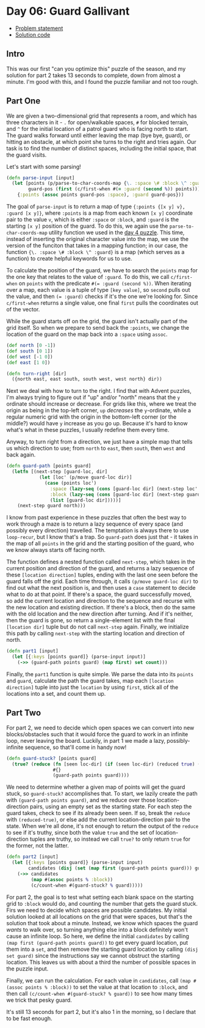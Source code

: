 # Day 06: Guard Gallivant 

* [Problem statement](https://adventofcode.com/2024/day/6)
* [Solution code](https://github.com/abyala/advent-2024-clojure/blob/master/src/advent_2024_clojure/day06.clj)

## Intro

This was our first "can you optimize this" puzzle of the season, and my solution for part 2 takes 13 seconds to
complete, down from almost a minute. I'm good with this, and I found the puzzle familiar and not too rough.

## Part One

We are given a two-dimensional grid that represents a room, and which has three characters in it - `.` for 
open/walkable spaces, `#` for blocked terrain, and `^` for the initial location of a patrol guard who is facing north
to start. The guard walks forward until either leaving the map (bye bye, guard), or hitting an obstacle, at which point
she turns to the right and tries again. Our task is to find the number of distinct spaces, including the initial space,
that the guard visits.

Let's start with some parsing!

```clojure
(defn parse-input [input]
  (let [points (p/parse-to-char-coords-map {\. :space \# :block \^ :guard} input)
        guard-pos (first (c/first-when #(= :guard (second %)) points))]
    {:points (assoc points guard-pos :space), :guard guard-pos}))
```

The goal of `parse-input` is to return a map of type `{:points {[x y] v}, :guard [x y]}`, where `:points` is a map
from each known `[x y]` coordinate pair to the value `v`, which is either `:space` or `:block`, and `:guard` is the
starting `[x y]` position of the guard. To do this, we again use the `parse-to-char-coords-map` utility function we
used in the [day 4 puzzle](https://github.com/abyala/advent-2024-clojure/blob/main/docs/day04.md). This time, instead
of inserting the original character value into the map, we use the version of the funciton that takes in a mapping
function; in our case, the function `{\. :space \# :block \^ :guard}` is a map (which serves as a function) to create
helpful keywords for us to use.

To calculate the position of the guard, we have to search the `points` map for the one key that relates to the value of
`:guard`. To do this, we call `c/first-when` on `points` with the predicate `#(= :guard (second %))`. When iterating
over a map, each value is a tuple of type `[key value]`, so `second` pulls out the value, and then `(= :guard)` checks
if it's the one we're looking for. Since `c/first-when` returns a single value, one final `first` pulls the coordinates
out of the vector.

While the guard starts off on the grid, the guard isn't actually part of the grid itself. So when we prepare to send
back the `:points`, we change the location of the guard on the map back into a `:space` using `assoc`.

```clojure
(def north [0 -1])
(def south [0 1])
(def west [-1 0])
(def east [1 0])

(defn turn-right [dir]
  ({north east, east south, south west, west north} dir))
```

Next we deal with how to turn to the right. I find that with Advent puzzles, I'm always trying to figure out if "up"
and/or "north" means that the `y` ordinate should increase or decrease. For grids like this, where we treat the origin
as being in the top-left corner, `up` _decreases_ the `y`-ordinate, while a regular numeric grid with the origin in
the bottom-left corner (or the middle?) would have `y` increase as you go up. Because it's hard to know what's what in
these puzzles, I usually redefine them every time.

Anyway, to turn right from a direction, we just have a simple map that tells us which direction to use; from `north` to
`east`, then `south`, then `west` and back again.

```clojure
(defn guard-path [points guard]
  (letfn [(next-step [guard-loc, dir]
            (let [loc' (p/move guard-loc dir)]
              (case (points loc')
                :space (lazy-seq (cons [guard-loc dir] (next-step loc' dir)))
                :block (lazy-seq (cons [guard-loc dir] (next-step guard-loc (turn-right dir))))
                (list [guard-loc dir]))))]
    (next-step guard north)))
```

I know from past experience in these puzzles that often the best way to work through a maze is to return a lazy
sequence of every space (and possibly every direction) travelled. The temptation is always there to use `loop-recur`,
but I know that's a trap. So `guard-path` does just that - it takes in the map of all `points` in the grid and the
starting position of the guard, who we know always starts off facing north.

The function defines a nested function called `next-step`, which takes in the current position and direction of the
guard, and returns a lazy sequence of these `[location direction]` tuples, ending with the last one seen before the
guard falls off the grid. Each time through, it calls `(p/move guard-loc dir)` to find out what the next position is,
and then uses a `case` statement to decide what to do at that point. If there's a space, the guard successfully moved,
so add the current location and direction to the sequence and recurse with the new location and existing direction. If
there's a block, then do the same with the old location and the new direction after turning. And if it's neither, then
the guard is gone, so return a single-element list with the final `[location dir]` tuple but do not call `next-step`
again. Finally, we initialize this path by calling `next-step` with the starting location and direction of north.

```clojure
(defn part1 [input]
  (let [{:keys [points guard]} (parse-input input)]
    (->> (guard-path points guard) (map first) set count)))
```

Finally, the `part1` function is quite simple. We parse the data into its `points` and `guard`, calculate the path the
guard takes, map each `[location direction]` tuple into just the `location` by using `first`, stick all of the
locations into a set, and count them up.

## Part Two

For part 2, we need to decide which open spaces we can convert into new blocks/obstacles such that it would force the
guard to work in an infinite loop, never leaving the board. Luckily, in part 1 we made a lazy, possibly-infinite
sequence, so that'll come in handy now!

```clojure
(defn guard-stuck? [points guard]
  (true? (reduce (fn [seen loc-dir] (if (seen loc-dir) (reduced true) (conj seen loc-dir)))
                 #{}
                 (guard-path points guard))))
```

We need to determine whether a given map of points will get the guard stuck, so `guard-stuck?` accomplishes that. To
start, we lazily create the path with `(guard-path points guard)`, and we reduce over those location-direction pairs,
using an empty set as the starting state. For each step the guard takes, check to see if its already been seen. If
so, break the `reduce` with `(reduced-true)`, or else add the current location-direction pair to the state. When we're
all done, it's not enough to return the output of the `reduce` to see if it's truthy, since both the value `true` and
the set of location-direction tuples are truthy, so instead we call `true?` to only return `true` for the former, not
the latter.

```clojure
(defn part2 [input]
  (let [{:keys [points guard]} (parse-input input)
        candidates (disj (set (map first (guard-path points guard))) guard)]
    (->> candidates
         (map #(assoc points % :block))
         (c/count-when #(guard-stuck? % guard)))))
```

For part 2, the goal is to test what setting each blank space on the starting grid to `:block` would do, and counting 
the number that gets the guard stuck. Firs we need to decide which spaces are possible candidates. My initial solution
looked at all locations on the grid that were spaces, but that's the solution that took about a minute. Instead, we
know which spaces the guard _wants_ to walk over, so turning anything else into a block definitely won't cause an
infinite loop. So here, we define the initial `candidates` by calling `(map first (guard-path points guard))` to get
every guard location, put them into a `set`, and then remove the starting guard location by calling `(disj set guard)`
since the instructions say we cannot obstruct the starting location. This leaves us with about a third the number of
possible spaces in the puzzle input.

Finally, we can run the calculation. For each value in `candidates`, call `(map #(assoc points % :block))` to set the
value at that location to `:block`, and then call `(c/count-when #(guard-stuck? % guard))` to see how many times we
trick that pesky guard.

It's still 13 seconds for part 2, but it's also 1 in the morning, so I declare that to be fast enough.
